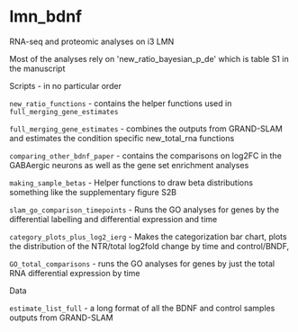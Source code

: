 # lmn_bdnf
RNA-seq and proteomic analyses on i3 LMN

Most of the analyses rely on 'new_ratio_bayesian_p_de' which is table S1 in the manuscript

Scripts - in no particular order

`new_ratio_functions` - contains the helper functions used in `full_merging_gene_estimates`

`full_merging_gene_estimates` - combines the outputs from GRAND-SLAM and estimates the condition specific new_total_rna functions

`comparing_other_bdnf_paper` - contains the comparisons on log2FC in the GABAergic neurons as well as the 
gene set enrichment analyses

`making_sample_betas` - Helper functions to draw beta distributions something like the supplementary figure S2B

`slam_go_comparison_timepoints` - Runs the GO analyses for genes by the differential labelling and differential expression and time

`category_plots_plus_log2_ierg` - Makes the categorization bar chart, plots the distribution of the NTR/total log2fold change by time and control/BNDF, 

`GO_total_comparisons` - runs the GO analyses for genes by just the total RNA differential expression by time 


Data

`estimate_list_full` - a long format of all the BDNF and control samples outputs from GRAND-SLAM